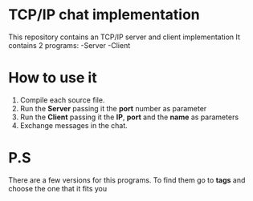 # TCP/IP chat implementation

This repository contains an TCP/IP server and client implementation
It contains 2 programs:
    -Server
    -Client

# How to use it
  1. Compile each source file.
  2. Run the **Server** passing it the **port** number as parameter
  3. Run the **Client** passing it the **IP**, **port** and the **name** as parameters
  4. Exchange messages in the chat.


# P.S
There are a few versions for this programs. To find them go to **tags** and choose the one that it fits you
